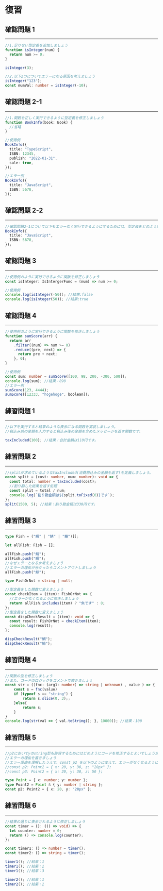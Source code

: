 # 復習

## 確認問題 1

---

```typescript
//1.足りない型定義を追加しましょう
function isInteger(num) {
  return num >= 0;
}

isInteger(3);

//2.以下2つについてエラーになる原因を考えましょう
isInteger("123");
const numVal: number = isInteger(-10);
```

<div style="page-break-before:always"></div>

## 確認問題 2-1

---

```typescript
//1.関数を正しく実行できるように型定義を修正しましょう
function BookInfo(book: Book) {
  //省略
}

//使用例
BookInfo({
  title: "TypeScript",
  ISBN: 12345,
  publish: "2022-01-31",
  sale: true,
});

//エラー例
BookInfo({
  title: "JavaScript",
  ISBN: 5678,
});
```

## 確認問題 2-2

---

```typescript
//確認問題2-1について以下もエラーなく実行できるようにするためには、型定義をどのように書くとよいでしょうか？
BookInfo({
  title: "JavaScript",
  ISBN: 5678,
});
```

<div style="page-break-before:always"></div>

## 確認問題 3

---

```typescript
//使用例のように実行できるように関数を修正しましょう
const isInteger: IsIntergerFunc = (num) => num >= 0;

//使用例
console.log(isInteger(-50)); //結果:false
console.log(isInteger(50)); //結果:true
```

## 確認問題 4

---

```typescript
//使用例のように実行できるように関数を修正しましょう
function sumScore(arr) {
  return arr
    .filter((num) => num >= 0)
    .reduce((pre, next) => {
      return pre + next;
    }, 0);
}

//使用例
const sum: number = sumScore([100, 98, 200, -300, 500]);
console.log(sum); //結果：898
//エラー例
sumScore(123, 4444);
sumScore([12333, "hogehoge", boolean]);
```

<div style="page-break-before:always"></div>

## 練習問題 1

---

```typescript
//以下を実⾏すると結果のような表⽰になる関数を実装しましょう。
//税込み前の金額を入力すると税込み後の金額を含めたメッセージを返す関数です。

taxIncluded(100); //結果：合計金額は110円です。
```

## 練習問題 2

---

```typescript
//splitが求めているようなtaxIncluded(消費税込みの金額を返す)を定義しましょう。
const split = (cost: number, num: number): void => {
  const total: number = taxIncluded(cost);
  //割り勘した結果を返す処理
  const split = total / num;
  console.log(`割り勘金額は${split.toFixed(0)}です`);
};
split(1500, 5); //結果：割り勘金額は330円です。
```

<div style="page-break-before:always"></div>

## 練習問題 3

---

```typescript
type Fish = ("鯛" | "鯖" | "鰆")[];

let allFish: Fish = [];

allFish.push("鯖");
allFish.push("鯛");
//なぜエラーとなるか考えましょう
//エラーの理由が分かったらコメントアウトしましょう
allFish.push("鯨");

type FishOrNot = string | null;

//型定義をした関数に変えましょう
const checkItem = (item): FishOrNot => {
  //エラーがなくなるように修正しましょう
  return allFish.includes(item) ? "魚です" : 0;
};
//型定義をした関数に変えましょう
const dispCheckResult = (item): void => {
  const result: FishOrNot = checkItem(item);
  console.log(result);
};

dispCheckResult("鯛");
dispCheckResult("鯨");
```

<div style="page-break-before:always"></div>

## 練習問題 4

---

```typescript
//関数の型を修正しましょう
//また、コードのロジックをコメントで書きましょう
const str = ((fnc: (arg1: number) => string | unknown) , value ) => {
    const s = fnc(value)
    if (typeof s == "string") {
        return s.slice(0, 3);;
    }else{
        return s;
    }
}
console.log(str(val => { val.toString(); }, 10000)); //結果：100
```

## 練習問題 5

---

```typescript
//p2においてyのstring型も許容するためにはどのようにコードを修正するとよいでしょうか？
//エラーの理由を書きましょう
//エラー理由を理解したうえで、const p2 を以下のように変えて、エラーがなくなるようにしましょう。
//const p2: Point2 = { x: 20, y: 30, z: "20px" };
//const p3: Point2 = { x: 20, y: 30, z: 50 };

type Point = { x: number; y: number };
type Point2 = Point & { y: number | string };
const p2: Point2 = { x: 20, y: "20px" };
```

<div style="page-break-before:always"></div>

## 練習問題 6

---

```typescript
//結果の通りに表示されるように修正しましょう
const timer = (): (() => void) => {
  let counter: number = 0;
  return () => console.log(counter);
};

const timer1: () => number = timer();
const timer2: () => string = timer();

timer1(); //結果：1
timer1(); //結果：2
timer1(); //結果：3

timer2(); //結果：1
timer2(); //結果：2
```
